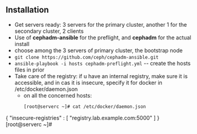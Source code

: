 ## Installation
* Get servers ready: 3 servers for the primary cluster, another 1 for the secondary cluster, 2 clients  
* Use of **cephadm-ansible** for the preflight, and **cephadm** for the actual install  
* choose among the 3 servers of primary cluster, the bootstrap node  
* `git clone https://github.com/ceph/cephadm-ansible.git`  
* `ansible-playbook -i hosts cephadm-preflight.yml` -- create the hosts files in prior
* Take care of the registry: if u have an internal registry, make sure it is accessible, and in cas it is insecure, specify it for docker in /etc/docker/daemon.json
  * on all the concerned hosts:
    ```
    [root@serverc ~]# cat /etc/docker/daemon.json 
{
    "insecure-registries" : [ "registry.lab.example.com:5000" ]
}
[root@serverc ~]# 
```


